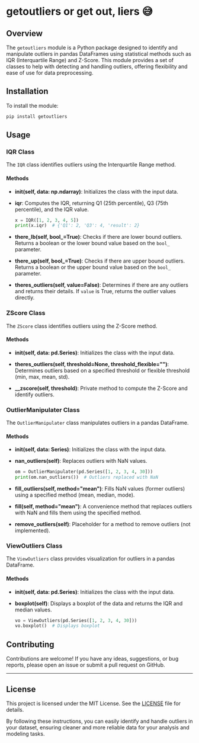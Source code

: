 # getoutliers or get out, liers 😅

## Overview
The `getoutliers` module is a Python package designed to identify and manipulate outliers in pandas DataFrames using statistical methods such as IQR (Interquartile Range) and Z-Score. This module provides a set of classes to help with detecting and handling outliers, offering flexibility and ease of use for data preprocessing.

## Installation

To install the module:

```bash
pip install getoutliers
```

## Usage

### IQR Class

The `IQR` class identifies outliers using the Interquartile Range method.

#### Methods

- **__init__(self, data: np.ndarray)**: Initializes the class with the input data.

- **iqr**: Computes the IQR, returning Q1 (25th percentile), Q3 (75th percentile), and the IQR value.
    ```python
    x = IQR([1, 2, 3, 4, 5])
    print(x.iqr)  # {'Q1': 2, 'Q3': 4, 'result': 2}
    ```

- **there_lb(self, bool_=True)**: Checks if there are lower bound outliers. Returns a boolean or the lower bound value based on the `bool_` parameter.

- **there_up(self, bool_=True)**: Checks if there are upper bound outliers. Returns a boolean or the upper bound value based on the `bool_` parameter.

- **theres_outliers(self, value=False)**: Determines if there are any outliers and returns their details. If `value` is True, returns the outlier values directly.

### ZScore Class

The `ZScore` class identifies outliers using the Z-Score method.

#### Methods

- **__init__(self, data: pd.Series)**: Initializes the class with the input data.

- **theres_outliers(self, threshold=None, threshold_flexible="")**: Determines outliers based on a specified threshold or flexible threshold (min, max, mean, std).

- **__zscore(self, threshold)**: Private method to compute the Z-Score and identify outliers.

### OutlierManipulater Class

The `OutlierManipulater` class manipulates outliers in a pandas DataFrame.

#### Methods

- **__init__(self, data: Series)**: Initializes the class with the input data.

- **nan_outliers(self)**: Replaces outliers with NaN values.
    ```python
    om = OutlierManipulater(pd.Series([1, 2, 3, 4, 30]))
    print(om.nan_outliers())  # Outliers replaced with NaN
    ```

- **fill_outliers(self, method="mean")**: Fills NaN values (former outliers) using a specified method (mean, median, mode).

- **fill(self, method="mean")**: A convenience method that replaces outliers with NaN and fills them using the specified method.

- **remove_outliers(self)**: Placeholder for a method to remove outliers (not implemented).

### ViewOutliers Class

The `ViewOutliers` class provides visualization for outliers in a pandas DataFrame.

#### Methods

- **__init__(self, data: pd.Series)**: Initializes the class with the input data.

- **boxplot(self)**: Displays a boxplot of the data and returns the IQR and median values.
    ```python
    vo = ViewOutliers(pd.Series([1, 2, 3, 4, 30]))
    vo.boxplot()  # Displays boxplot
    ```

## Contributing

Contributions are welcome! If you have any ideas, suggestions, or bug reports, please open an issue or submit a pull request on GitHub.

---

## License
This project is licensed under the MIT License. See the [LICENSE](LICENSE) file for details.



By following these instructions, you can easily identify and handle outliers in your dataset, ensuring cleaner and more reliable data for your analysis and modeling tasks.
